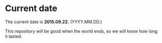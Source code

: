 # Current date

The current date is **2015.09.22.** (YYYY.MM.DD.)

This repository will be good when the world ends, so we will know how long it lasted.